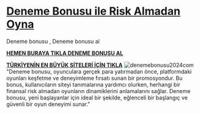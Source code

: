 # [**Deneme Bonusu ile Risk Almadan Oyna**](http:/[ensaglamsiteler.click)
Deneme bonusu , Deneme bonusu al

[**HEMEN BURAYA TIKLA DENEME BONUSU AL**](http://ensaglamsiteler.click)

[**TÜRKİYENİN EN BÜYÜK SİTELERİ İÇİN TIKLA**](http://ensaglamsiteler.click)
![denemebonusu2024com](https://github.com/user-attachments/assets/3f2246d7-d8a8-4748-b57e-3e0237506fe5)
"Deneme bonusu, oyunculara gerçek para yatırmadan önce, platformdaki oyunları keşfetme ve deneyimleme fırsatı sunan bir promosyondur. Bu bonus, kullanıcıların siteyi tanımalarına yardımcı olurken, herhangi bir finansal risk almadan oyunların dinamiklerini anlamalarını sağlar. Deneme bonusu, yeni başlayanlar için ideal bir şekilde, eğlenceli bir başlangıç ve güvenli bir oyun deneyimi sunar."
